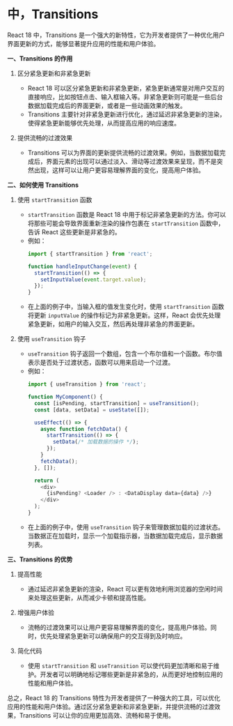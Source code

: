 # 中，Transitions
React 18 中，Transitions 是一个强大的新特性，它为开发者提供了一种优化用户界面更新的方式，能够显著提升应用的性能和用户体验。

**一、Transitions 的作用**

1. 区分紧急更新和非紧急更新
   - React 18 可以区分紧急更新和非紧急更新，紧急更新通常是对用户交互的直接响应，比如按钮点击、输入框输入等。非紧急更新则可能是一些后台数据加载完成后的界面更新，或者是一些动画效果的触发。
   - Transitions 主要针对非紧急更新进行优化，通过延迟非紧急更新的渲染，使得紧急更新能够优先处理，从而提高应用的响应速度。

2. 提供流畅的过渡效果
   - Transitions 可以为界面的更新提供流畅的过渡效果。例如，当数据加载完成后，界面元素的出现可以通过淡入、滑动等过渡效果来呈现，而不是突然出现，这样可以让用户更容易理解界面的变化，提高用户体验。

**二、如何使用 Transitions**

1. 使用 `startTransition` 函数
   - `startTransition` 函数是 React 18 中用于标记非紧急更新的方法。你可以将那些可能会导致界面重新渲染的操作包裹在 `startTransition` 函数中，告诉 React 这些更新是非紧急的。
   - 例如：
     ```javascript
     import { startTransition } from 'react';

     function handleInputChange(event) {
       startTransition(() => {
         setInputValue(event.target.value);
       });
     }
     ```
   - 在上面的例子中，当输入框的值发生变化时，使用 `startTransition` 函数将更新 `inputValue` 的操作标记为非紧急更新。这样，React 会优先处理紧急更新，如用户的输入交互，然后再处理非紧急的界面更新。

2. 使用 `useTransition` 钩子
   - `useTransition` 钩子返回一个数组，包含一个布尔值和一个函数。布尔值表示是否处于过渡状态，函数可以用来启动一个过渡。
   - 例如：
     ```javascript
     import { useTransition } from 'react';

     function MyComponent() {
       const [isPending, startTransition] = useTransition();
       const [data, setData] = useState([]);

       useEffect(() => {
         async function fetchData() {
           startTransition(() => {
             setData(/* 加载数据的操作 */);
           });
         }
         fetchData();
       }, []);

       return (
         <div>
           {isPending? <Loader /> : <DataDisplay data={data} />}
         </div>
       );
     }
     ```
   - 在上面的例子中，使用 `useTransition` 钩子来管理数据加载的过渡状态。当数据正在加载时，显示一个加载指示器，当数据加载完成后，显示数据列表。

**三、Transitions 的优势**

1. 提高性能
   - 通过延迟非紧急更新的渲染，React 可以更有效地利用浏览器的空闲时间来处理这些更新，从而减少卡顿和提高性能。

2. 增强用户体验
   - 流畅的过渡效果可以让用户更容易理解界面的变化，提高用户体验。同时，优先处理紧急更新可以确保用户的交互得到及时响应。

3. 简化代码
   - 使用 `startTransition` 和 `useTransition` 可以使代码更加清晰和易于维护。开发者可以明确地标记哪些更新是非紧急的，从而更好地控制应用的性能和用户体验。

总之，React 18 的 Transitions 特性为开发者提供了一种强大的工具，可以优化应用的性能和用户体验。通过区分紧急更新和非紧急更新，并提供流畅的过渡效果，Transitions 可以让你的应用更加高效、流畅和易于使用。